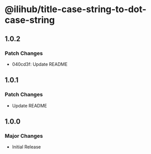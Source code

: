 # @ilihub/title-case-string-to-dot-case-string

## 1.0.2

### Patch Changes

- 040cd3f: Update README

## 1.0.1

### Patch Changes

- Update README

## 1.0.0

### Major Changes

- Initial Release
